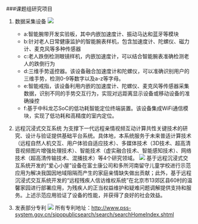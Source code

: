 ###课题组研究项目
1. 数据采集设备
	![](https://s3.amazonaws.com/f.cl.ly/items/2o3G2L2u2F0Y223j3Y3D/QQ%E6%88%AA%E5%9B%BE20150905184614.png)
	- a:智能腕带开发实验板，其中内嵌加速度计、振动马达和蓝牙等模块
    - b:针对老人日常健康监护的智能腕表样机，包含加速度计、陀螺仪、磁力计、麦克风等多种传感器
    - c:老人跌倒检测眼镜样机，内嵌加速度计，可以结合智能腕表准确检测老人的跌倒行为
    - d:三维手势遥控器。该设备融合加速度计和陀螺仪，可以准确识别用户的三维手势，检测0-9等数字以及a-z等字母。
    - e:智能戒指，该设备利用内嵌的加速度计、陀螺仪、麦克风等传感器采集数据，识别不同的手势交互行为，实现对远距离显示设备或移动设备的准确操控
    - f:基于中科龙芯SoC的低功耗智能定位终端装置。该设备集成WiFi通信模块，实现了低功耗和高精度的室内定位。

2. 远程沉浸式交互系统
	为支撑下一代远程亲情视频互动计算共性关键技术的研究、设计与验证提供基础平台系统。具体地，本系统服务于未来普适计算技术（远程自然人机交互、用户体验自适应技术）、多媒体技术（3D技术、超高清音视频图片增强处理技术）、智能技术（虚实融合技术、智能感知技术）、网络技术（超高清传输技术、混播技术）等4个研究领域。
    ![](https://s3.amazonaws.com/f.cl.ly/items/3J010S33031s030O033m/QQ%E6%88%AA%E5%9B%BE20150905185137.png)
	基于远程沉浸式交互系统开发的“爱心小屋”设备在富士康公司和多所河南留守儿童学校进行示范应用为解决我国因地域阻隔而产生的家庭亲情缺失做出贡献；此外，基于远程沉浸式交互系统开发的“远程残疾人信访维权系统”在北京市13郊区县60村的温馨家园进行部署应用，为残疾人的正当权益维护和疑难问题调解提供支持和服务。上述示范应用验证了设备的性能，并获得了良好的社会效益。

3. 发表部分专利
	![](https://s3.amazonaws.com/f.cl.ly/items/1F08372q3M1H303N1143/QQ%E6%88%AA%E5%9B%BE20150905185434.png)
	所有专利地址：http://www.pss-system.gov.cn/sipopublicsearch/search/searchHomeIndex.shtml
